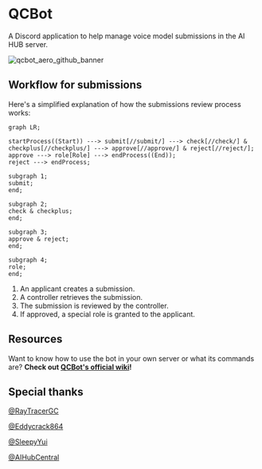 # QCBot
A Discord application to help manage voice model submissions in the AI HUB server.

![qcbot_aero_github_banner](https://github.com/Antasma245/QCBot/assets/144015963/0e7779da-9691-4de2-b22a-aa2872405eba)

## Workflow for submissions

Here's a simplified explanation of how the submissions review process works:

```mermaid
graph LR;

startProcess((Start)) ---> submit[//submit/] ---> check[//check/] & checkplus[//checkplus/] ---> approve[//approve/] & reject[//reject/];
approve ---> role[Role] ---> endProcess((End));
reject ---> endProcess;

subgraph 1;
submit;
end;

subgraph 2;
check & checkplus;
end;

subgraph 3;
approve & reject;
end;

subgraph 4;
role;
end;
```

1. An applicant creates a submission.
2. A controller retrieves the submission.
3. The submission is reviewed by the controller.
4. If approved, a special role is granted to the applicant.

## Resources

Want to know how to use the bot in your own server or what its commands are? **Check out [QCBot's official wiki](https://github.com/Antasma245/QCBot/wiki)!**

## Special thanks
[@RayTracerGC](https://github.com/RayTracerGC)

[@Eddycrack864](https://github.com/Eddycrack864)

[@SleepyYui](https://github.com/SleepyYui)

[@AIHubCentral](https://github.com/AIHubCentral)
